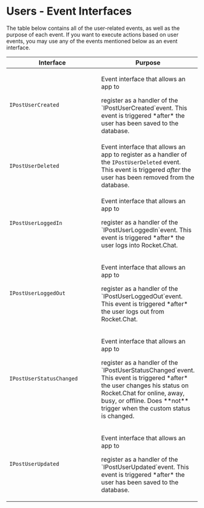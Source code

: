 # Users - Event Interfaces

The table below contains all of the user-related events, as well as the purpose of each event. If you want to execute actions based on user events, you may use any of the events mentioned below as an event interface.&#x20;

<table><thead><tr><th width="303.5">Interface</th><th>Purpose</th></tr></thead><tbody><tr><td><code>IPostUserCreated</code></td><td><p>Event interface that allows an app to</p><p>register as a handler of the `IPostUserCreated`event. This event is triggered *after* the user has been saved to the database.</p></td></tr><tr><td><code>IPostUserDeleted</code></td><td>Event interface that allows an app to register as a handler of the <code>IPostUserDeleted</code> event. This event is triggered <em>after</em> the user has been removed from the database.</td></tr><tr><td><code>IPostUserLoggedIn</code></td><td><p>Event interface that allows an app to</p><p>register as a handler of the `IPostUserLoggedIn`event. This event is triggered *after* the user logs into Rocket.Chat.</p></td></tr><tr><td><code>IPostUserLoggedOut</code></td><td><p>Event interface that allows an app to</p><p>register as a handler of the `IPostUserLoggedOut`event. This event is triggered *after* the user logs out from Rocket.Chat.</p></td></tr><tr><td><code>IPostUserStatusChanged</code></td><td><p>Event interface that allows an app to</p><p>register as a handler of the `IPostUserStatusChanged`event. This event is triggered *after* the user changes his status on Rocket.Chat for online, away, busy, or offline. Does **not** trigger when the custom status is changed.</p></td></tr><tr><td><code>IPostUserUpdated</code></td><td><p>Event interface that allows an app to</p><p>register as a handler of the `IPostUserUpdated`event. This event is triggered *after* the user has been saved to the database.</p></td></tr></tbody></table>
